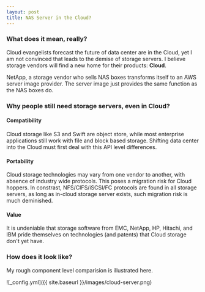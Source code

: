 ```yaml
---
layout: post
title: NAS Server in the Cloud?
---
```

### What does it mean, really?

Cloud evangelists forecast the future of data center are in the Cloud, yet I am not convinced that leads to the demise of 
storage servers. I believe storage vendors will find a new home for their products: **Cloud**. 

NetApp, a storage vendor who sells NAS boxes transforms itself to an AWS server image provider. The server image just provides the same function as the NAS boxes do. 

### Why people still need storage servers, even in Cloud?

#### Compatibility

Cloud storage like S3 and Swift are object store, while most enterprise applications still work with file and block based storage. 
Shifting data center into the Cloud must first deal with this API level differences.

#### Portability

Cloud storage technologies may vary from one vendor to another, with absence of industry wide protocols. This poses a migration risk for
Cloud hoppers. In constrast, NFS/CIFS/iSCSI/FC protocols are found in all storage servers, as long as in-cloud storage server exists,
such migration risk is much deminished.

#### Value

It is undeniable that storage software from EMC, NetApp, HP, Hitachi, and IBM pride themselves on technologies (and patents) that Cloud storage 
don't yet have. 

### How does it look like?

My rough component level comparision is illustrated here.

![_config.yml]({{ site.baseurl }}/images/cloud-server.png)
